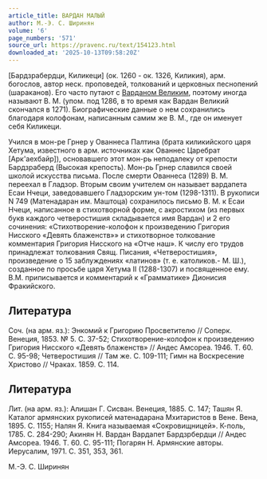 ```yaml
---
article_title: ВАРДАН МАЛЫЙ
author: М.-Э. С. Ширинян
volume: '6'
page_numbers: '571'
source_url: https://pravenc.ru/text/154123.html
downloaded_at: '2025-10-13T09:58:20Z'
---
```


[Бардзрабердци, Киликеци] (ок. 1260 - ок. 1326, Киликия), арм. богослов, автор неск. проповедей, толкований и церковных песнопений (шараканов). Его часто путают с [Варданом Великим](<https://pravenc.ru/text/Варданом Великим.html>), поэтому иногда называют В. М. (упом. под 1286, в то время как Вардан Великий скончался в 1271). Биографические данные о нем сохранились благодаря колофонам, написанным самим же В. М., где он именует себя Киликеци.

Учился в мон-ре Грнер у Ованнеса Палтина (брата киликийского царя Хетума, известного в арм. источниках как Ованнес Царебрат [Арк'аехбайр]), основавшего этот мон-рь неподалеку от крепости Бардзраберд (Высокая крепость). Мон-рь Грнер славился своей школой искусства письма. После смерти Ованнеса (1289) В. М. переехал в Гладзор. Вторым своим учителем он называет вардапета Есаи Нчеци, заведовавшего Гладзорским ун-том (1298-1311). В рукописи N 749 (Матенадаран им. Маштоца) сохранилось письмо В. М. к Есаи Нчеци, написанное в стихотворной форме, с акростихом (из первых букв каждого четверостишия складывается имя Вардан) и 2 его сочинения: «Стихотворение-колофон к произведению Григория Нисского «Девять блаженств»» и стихотворное толкование комментария Григория Нисского на «Отче наш». К числу его трудов принадлежат толкования Свящ. Писания, «Четверостишия», произведение о 15 заблуждениях «латинов» (т. е. католиков.- М. Ш.), созданное по просьбе царя Хетума II (1288-1307) и посвященное ему. В.М. приписывается и комментарий к «Грамматике» Дионисия Фракийского.

## Литература

Соч. (на арм. яз.): Энкомий к Григорию Просветителю // Соперк. Венеция, 1853. № 5. С. 37-52; Стихотворение-колофон к произведению Григория Нисского «Девять блаженств» // Андес Амсореа. 1946. Т. 60. С. 95-98; Четверостишия // Там же. С. 109-111; Гимн на Воскресение Христово // Чраках. 1859. С. 114.

## Литература

Лит. (на арм. яз.): Алишан Г. Сисван. Венеция, 1885. С. 147; Ташян Я. Каталог армянских рукописей матенадарана Мхитаристов в Вене. Вена, 1895. С. 1155; Налян Я. Книга называемая «Сокровищницей». К-поль, 1785. С. 284-290; Акинян Н. Вардан Вардапет Бардзрбердци // Андес Амсореа. 1946. Т. 60. С. 95-111; Погарян Н. Армянские авторы. Иерусалим, 1971. С. 351, 353, 361.

М.-Э. С. Ширинян
